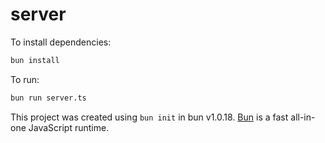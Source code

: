 # server

To install dependencies:

```bash
bun install
```

To run:

```bash
bun run server.ts
```

This project was created using `bun init` in bun v1.0.18. [Bun](https://bun.sh) is a fast all-in-one JavaScript runtime.

